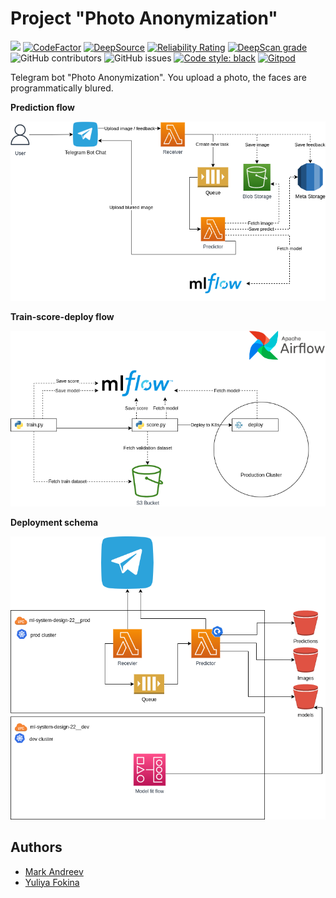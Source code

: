 # Project "Photo Anonymization"

[<img src="https://img.shields.io/badge/license-Apache_2.0-blue">](https://github.com/mrk-andreev/ml-system-design-22/blob/master/README.md)
[![CodeFactor](https://www.codefactor.io/repository/github/mrk-andreev/ml-system-design-22/badge)](https://www.codefactor.io/repository/github/mrk-andreev/ml-system-design-22)
[![DeepSource](https://deepsource.io/gh/mrk-andreev/ml-system-design-22.svg/?label=active+issues&token=iVXZ3xbgH0f0xA2g7o6WCJTX)](https://deepsource.io/gh/mrk-andreev/ml-system-design-22/?ref=repository-badge)
[![Reliability Rating](https://sonarcloud.io/api/project_badges/measure?project=mrk-andreev_ml-system-design-22&metric=reliability_rating)](https://sonarcloud.io/summary/new_code?id=mrk-andreev_ml-system-design-22)
[![DeepScan grade](https://deepscan.io/api/teams/15308/projects/22673/branches/672111/badge/grade.svg)](https://deepscan.io/dashboard#view=project&tid=15308&pid=22673&bid=672111)
![GitHub contributors](https://img.shields.io/github/contributors/mrk-andreev/ml-system-design-22)
![GitHub issues](https://img.shields.io/github/issues/mrk-andreev/ml-system-design-22)
[![Code style: black](https://img.shields.io/badge/code%20style-black-000000.svg)](https://github.com/psf/black)
[![Gitpod](https://img.shields.io/badge/Gitpod-ready--to--code-blue?logo=gitpod)](https://gitpod.io/#https://github.com/mrk-andreev/ml-system-design-22)

Telegram bot "Photo Anonymization". You upload a photo, the faces are programmatically blured.

**Prediction flow**

![Image](docs/images/prediction-feedback-flow-diagram.png)

**Train-score-deploy flow**

![Image](docs/images/model-flow-diagram.png)

**Deployment schema**

![Image](docs/images/deployment.png)

## Authors

- [Mark Andreev](https://github.com/mrk-andreev)
- [Yuliya Fokina](https://github.com/foookinaaa)
